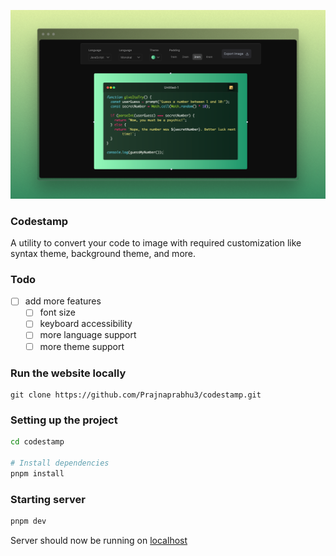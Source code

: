 ![codestamp](/public/codestamp1.png)

### Codestamp

A utility to convert your code to image with required customization like syntax theme, background theme, and more.

### Todo

- [ ] add more features
  - [ ] font size
  - [ ] keyboard accessibility
  - [ ] more language support
  - [ ] more theme support

### Run the website locally

```
git clone https://github.com/Prajnaprabhu3/codestamp.git
```

### Setting up the project

```bash
cd codestamp

# Install dependencies
pnpm install
```

### Starting server

```bash
pnpm dev
```

Server should now be running on [localhost](https://localhost:3000)
